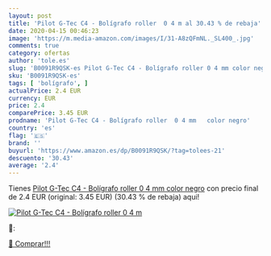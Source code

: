 ```yaml
---
layout: post
title: 'Pilot G-Tec C4 - Bolígrafo roller  0 4 m al 30.43 % de rebaja'
date: 2020-04-15 00:46:23
image: 'https://m.media-amazon.com/images/I/31-A8zQFmNL._SL400_.jpg'
comments: true
category: ofertas
author: 'tole.es'
slug: 'B0091R9QSK-es Pilot G-Tec C4 - Bolígrafo roller 0 4 mm color negro'
sku: 'B0091R9QSK-es'
tags: [ 'bolígrafo', ]
actualPrice: 2.4 EUR
currency: EUR
price: 2.4
comparePrice: 3.45 EUR
prodname: 'Pilot G-Tec C4 - Bolígrafo roller  0 4 mm   color negro'
country: 'es'
flag: '🇪🇸'
brand: ''
buyurl: 'https://www.amazon.es/dp/B0091R9QSK/?tag=tolees-21'
descuento: '30.43'
average: '2.4'
---
```


Tienes [Pilot G-Tec C4 - Bolígrafo roller  0 4 mm   color negro](https://www.amazon.es/dp/B0091R9QSK/?tag=tolees-21) con precio final de  2.4 EUR (original: 3.45 EUR) (30.43 %  de rebaja) aqui!

[![Pilot G-Tec C4 - Bolígrafo roller  0 4 m](https://m.media-amazon.com/images/I/31-A8zQFmNL._SL400_.jpg)](https://www.amazon.es/dp/B0091R9QSK/?tag=tolees-21)

🔎:


[🛒 Comprar!!!](https://www.amazon.es/dp/B0091R9QSK/?tag=tolees-21)
